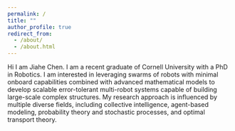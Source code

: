 ```yaml
---
permalink: /
title: ""
author_profile: true
redirect_from: 
  - /about/
  - /about.html
---
```


Hi I am Jiahe Chen. 
I am a recent graduate of Cornell University with a PhD in Robotics.
I am interested in leveraging swarms of robots with minimal onboard capabilities combined with advanced mathematical models to develop scalable error-tolerant multi-robot systems capable of building large-scale complex structures. 
My research approach is influenced by multiple diverse fields, including collective intelligence, agent-based modeling, probability theory and stochastic processes, and optimal transport theory.
